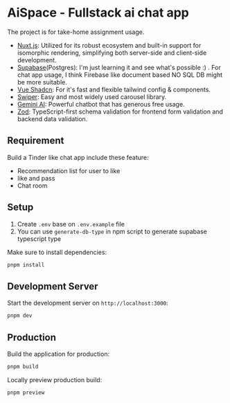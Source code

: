 # AiSpace - Fullstack ai chat app

The project is for take-home assignment usage.

- [Nuxt.js](https://nuxt.com/): Utilized for its robust ecosystem and built-in support for isomorphic rendering, simplifying both server-side and client-side development.
- [Supabase](https://supabase.com/)(Postgres): I'm just learning it and see what's possible :) . For chat app usage, I think Firebase like document based NO SQL DB might be more suitable.
- [Vue Shadcn](https://www.shadcn-vue.com/): For it's fast and flexible tailwind config & components.
- [Swiper](https://swiperjs.com/): Easy and most widely used carousel library.
- [Gemini AI](https://ai.google.dev/gemini-api/docs): Powerful chatbot that has generous free usage.
- [Zod](https://zod.dev/): TypeScript-first schema validation for frontend form validation and backend data validation.

## Requirement

Build a Tinder like chat app include these feature:
- Recommendation list for user to like
- like and pass
- Chat room
  
## Setup

1. Create `.env` base on `.env.example` file
2. You can use `generate-db-type` in npm script to generate supabase typescript type

Make sure to install dependencies:

```bash
pnpm install
```

## Development Server

Start the development server on `http://localhost:3000`:

```bash
pnpm dev
```

## Production

Build the application for production:

```bash
pnpm build
```

Locally preview production build:

```bash
pnpm preview
```
